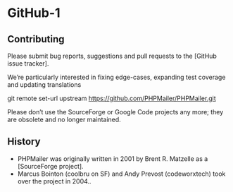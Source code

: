 # GitHub-1
## Contributing
Please submit bug reports, suggestions and pull requests to the [GitHub issue tracker].

We’re particularly interested in fixing edge-cases, expanding test coverage and updating translations

git remote set-url upstream https://github.com/PHPMailer/PHPMailer.git

Please don’t use the SourceForge or Google Code projects any more; they are obsolete and no longer maintained.

## History
* PHPMailer was originally written in 2001 by Brent R. Matzelle as a [SourceForge project].
* Marcus Bointon (coolbru on SF) and Andy Prevost (codeworxtech) took over the project in 2004..
